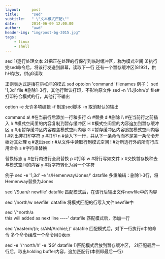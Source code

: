 ```yaml
---
layout:     post
title:      "sed"
subtitle:   " \"文本模式匹配\""
date:       2014-06-09 12:00:00
author:     "awd"
header-img: "img/post-bg-2015.jpg"
tags:
    - linux
    - shell
---
```

sed
1)逐行处理文本
2)把正在处理的行保存到临时缓冲区，称为模式空间
3)执行完sed命令后，将该行发送到屏幕，读取下一行
还有一个暂存缓冲区(8192)，供hH存放，供gG读取

正则表达式是括在斜杠间的模式
sed optoion 'command' filenames
例子：	sed '1,3d' file		#删除1-3行，其他行默认打印，不影响原文件
	sed -n '/[Jj]ohn/p' file#打印符合模式的行，其他行不输出
	
option
-e	允许多项编辑
-f	制定sed脚本
-n	取消默认的输出

command
a\	#在当前行后添加一行和多行
c\	#替换
d	#删除
i\	#在当前行之前插入
h	#模式空间里的内容复制到暂存缓冲区
H	#模式空间里的内容追加到暂存缓冲区
g	#用暂存缓冲区内容覆盖模式空间内容
G	#暂存缓冲区内容追加模式空间内容
l	#列出非打印字符
p	#打印
n	#读入下一行，并从下一条命令而不是第一条命令开始对其处理
q	#退出sed
r	#从文件中读取行到模式空间
!	#对所选行外的所有行应用命令
s	#字符串替换

替换标志
g	#在行内进行全局替换
p	#打印
w	#将行写如文件
x	#交换暂存换种去与模式空间的内容
y	#将字符转化为另一个字符

例子
sed -e '1,3d' -e 's/Hemenway/Jones/' datafile
多重编辑：删除1-3行，将Hemenway替换为Jones

sed '/Suan/r newfile' datafile
匹配模式后，在该行后输出文件newfile中的内容

sed '/north/w newfile' datafile
将模式匹配的行写入文件newfile中

sed '/^north/a \
this will added as next line ----' datafile
匹配模式后，添加一行

sed '/eastern/{n; s/AM/Archie/;}' datafile
匹配模式后，对下一行执行n中的命令
多个命令组成一个命令用{}表示

sed -e '/^north/h' -e '$G' datafile
1)匹配模式后放到暂存缓冲区， 
2)匹配最后一行后，取出holding buffer内容，追加匹配行(本例即最后一行)
